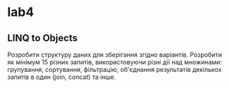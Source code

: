 # lab4

## LINQ to Objects

Розробити структуру даних для зберігання згідно варіантів.
Розробити як мінімум 15 різних запитів, використовуючи різні дії над
множинами: групування, сортування, фільтрацію, об'єднання результатів
декількох запитів в один (join, concat) та інше.
